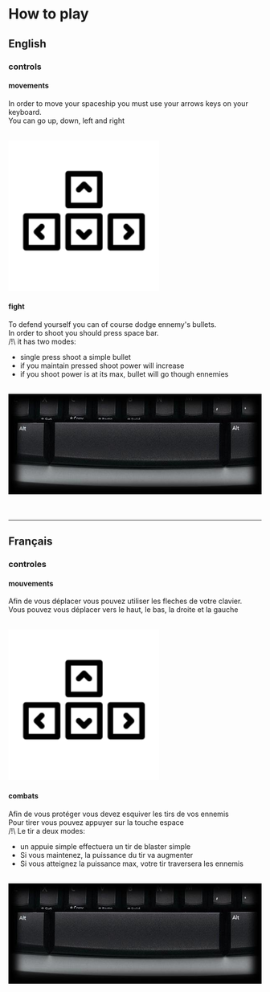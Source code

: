 # How to play

## English

### controls

#### movements

In order to move your spaceship you must use your arrows keys on your keyboard.
<br/>
You can go up, down, left and right

<br/>

<img src="assets/arrows.png" width="300" height="300">

<br/>

#### fight

To defend yourself you can of course dodge ennemy's bullets.
<br/>
In order to shoot you should press space bar.
<br/>
/!\ it has two modes:
- single press shoot a simple bullet
- if you maintain pressed shoot power will increase
- if you shoot power is at its max, bullet will go though ennemies

<br/>

<img src="assets/space.png" width="600" height="200">

<br/>
<br/>
<br/>

---

## Français

### controles

#### mouvements

Afin de vous déplacer vous pouvez utiliser les fleches de votre clavier.
<br/>
Vous pouvez vous déplacer vers le haut, le bas, la droite et la gauche

<br/>

<img src="assets/arrows.png" width="300" height="300">

<br/>

#### combats

Afin de vous protéger vous devez esquiver les tirs de vos ennemis
<br/>
Pour tirer vous pouvez appuyer sur la touche espace
<br/>
/!\ Le tir a deux modes:
- un appuie simple effectuera un tir de blaster simple
- Si vous maintenez, la puissance du tir va augmenter
- Si vous atteignez la puissance max, votre tir traversera les ennemis

<br/>

<img src="assets/space.png" width="600" height="200">

<br/>
